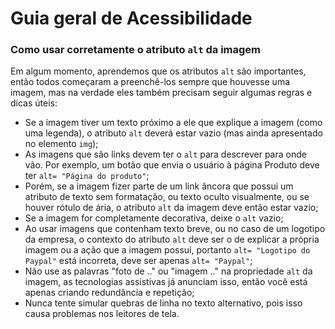# Guia geral de Acessibilidade

### Como usar corretamente o atributo `alt` da imagem

Em algum momento, aprendemos que os atributos `alt` são importantes, então todos começaram a preenchê-los sempre que houvesse uma imagem, mas na verdade eles também precisam seguir algumas regras e dicas úteis:

* Se a imagem tiver um texto próximo a ele que explique a imagem (como uma legenda), o atributo `alt` deverá estar vazio (mas ainda apresentado no elemento `img`);
* As imagens que são links devem ter o `alt` para descrever para onde vão. Por exemplo, um botão que envia o usuário à página Produto deve ter `alt= "Página do produto"`;
* Porém, se a imagem fizer parte de um link âncora que possui um atributo de texto sem formatação, ou texto oculto visualmente, ou se houver rótulo de ária, o atributo `alt` da imagem deve então estar vazio;
* Se a imagem for completamente decorativa, deixe o `alt` vazio;
* Ao usar imagens que contenham texto breve, ou no caso de um logotipo da empresa, o contexto do atributo `alt` deve ser o de explicar a própria imagem ou a ação que a imagem possui, portanto `alt= "Logotipo do Paypal"` está incorreta, deve ser apenas `alt= "Paypal"`;
* Não use as palavras "foto de .." ou "imagem .." na propriedade `alt` da imagem, as tecnologias assistivas já anunciam isso, então você está apenas criando redundância e repetição;
* Nunca tente simular quebras de linha no texto alternativo, pois isso causa problemas nos leitores de tela.
